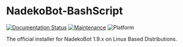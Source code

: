 # NadekoBot-BashScript

[![Documentation Status](https://readthedocs.org/projects/nadekobot/badge/?version=latest)](http://nadekobot.readthedocs.io/en/latest/guides/Linux%20Guide/)
[![Maintenance](https://img.shields.io/maintenance/yes/2020)](https://github.com/Botler-Dev/Installer/graphs/commit-activity)
![Platform](https://img.shields.io/badge/platform-linux-lightgrey)

The official installer for NadekoBot 1.9.x on Linux Based Distributions.
